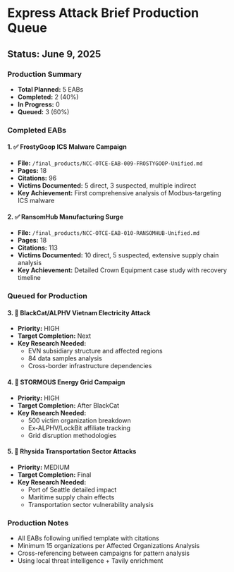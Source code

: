 # Express Attack Brief Production Queue
## Status: June 9, 2025

### Production Summary
- **Total Planned:** 5 EABs
- **Completed:** 2 (40%)
- **In Progress:** 0
- **Queued:** 3 (60%)

### Completed EABs

#### 1. ✅ FrostyGoop ICS Malware Campaign
- **File:** `/final_products/NCC-OTCE-EAB-009-FROSTYGOOP-Unified.md`
- **Pages:** 18
- **Citations:** 96
- **Victims Documented:** 5 direct, 3 suspected, multiple indirect
- **Key Achievement:** First comprehensive analysis of Modbus-targeting ICS malware

#### 2. ✅ RansomHub Manufacturing Surge
- **File:** `/final_products/NCC-OTCE-EAB-010-RANSOMHUB-Unified.md`
- **Pages:** 18
- **Citations:** 113
- **Victims Documented:** 10 direct, 5 suspected, extensive supply chain analysis
- **Key Achievement:** Detailed Crown Equipment case study with recovery timeline

### Queued for Production

#### 3. 🔄 BlackCat/ALPHV Vietnam Electricity Attack
- **Priority:** HIGH
- **Target Completion:** Next
- **Key Research Needed:**
  - EVN subsidiary structure and affected regions
  - 84 data samples analysis
  - Cross-border infrastructure dependencies
  
#### 4. 🔄 STORMOUS Energy Grid Campaign
- **Priority:** HIGH
- **Target Completion:** After BlackCat
- **Key Research Needed:**
  - 500 victim organization breakdown
  - Ex-ALPHV/LockBit affiliate tracking
  - Grid disruption methodologies

#### 5. 🔄 Rhysida Transportation Sector Attacks
- **Priority:** MEDIUM
- **Target Completion:** Final
- **Key Research Needed:**
  - Port of Seattle detailed impact
  - Maritime supply chain effects
  - Transportation sector vulnerability analysis

### Production Notes
- All EABs following unified template with citations
- Minimum 15 organizations per Affected Organizations Analysis
- Cross-referencing between campaigns for pattern analysis
- Using local threat intelligence + Tavily enrichment